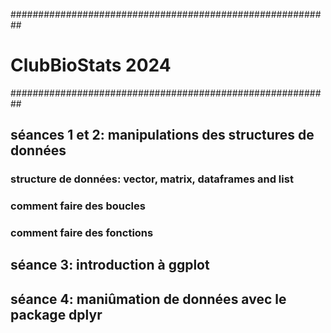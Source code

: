 ##########################################################

# ClubBioStats 2024

##########################################################

## séances 1 et 2: manipulations des structures de données

### structure de données: vector, matrix, dataframes and list
### comment faire des boucles 
### comment faire des fonctions

## séance 3: introduction à ggplot

## séance 4: maniûmation de données avec le package dplyr


